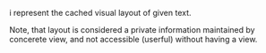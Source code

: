 i represent the cached visual layout of given text.Note, that layout is considered a private information maintained by concerete view, and not accessible (userful) without having a view.